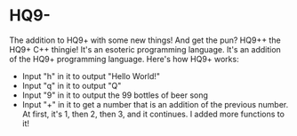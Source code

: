 # HQ9-
The addition to HQ9+ with some new things! And get the pun? HQ9++ the HQ9+ C++ thingie!
It's an esoteric programming language. It's an addition of the HQ9+ programming language. Here's how HQ9+ works:
- Input "h" in it to output "Hello World!"
- Input "q" in it to output "Q"
- Input "9" in it to output the 99 bottles of beer song
- Input "+" in it to get a number that is an addition of the previous number. At first, it's 1, then 2, then 3, and it continues.
I added more functions to it!
